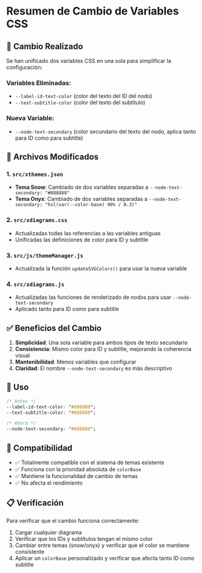 # Resumen de Cambio de Variables CSS

## 🔄 Cambio Realizado

Se han unificado dos variables CSS en una sola para simplificar la configuración:

### Variables Eliminadas:
- `--label-id-text-color` (color del texto del ID del nodo)
- `--text-subtitle-color` (color del texto del subtítulo)

### Nueva Variable:
- `--node-text-secondary` (color secundario del texto del nodo, aplica tanto para ID como para subtitle)

## 📁 Archivos Modificados

### 1. `src/xthemes.json`
- **Tema Snow**: Cambiado de dos variables separadas a `--node-text-secondary: "#888888"`
- **Tema Onyx**: Cambiado de dos variables separadas a `--node-text-secondary: "hsl(var(--color-base) 90% / 0.3)"`

### 2. `src/xdiagrams.css`
- Actualizadas todas las referencias a las variables antiguas
- Unificadas las definiciones de color para ID y subtitle

### 3. `src/js/themeManager.js`
- Actualizada la función `updateSVGColors()` para usar la nueva variable

### 4. `src/xdiagrams.js`
- Actualizadas las funciones de renderizado de nodos para usar `--node-text-secondary`
- Aplicado tanto para ID como para subtitle

## ✅ Beneficios del Cambio

1. **Simplicidad**: Una sola variable para ambos tipos de texto secundario
2. **Consistencia**: Mismo color para ID y subtitle, mejorando la coherencia visual
3. **Mantenibilidad**: Menos variables que configurar
4. **Claridad**: El nombre `--node-text-secondary` es más descriptivo

## 🎨 Uso

```css
/* Antes */
--label-id-text-color: "#888888";
--text-subtitle-color: "#888888";

/* Ahora */
--node-text-secondary: "#888888";
```

## 🔧 Compatibilidad

- ✅ Totalmente compatible con el sistema de temas existente
- ✅ Funciona con la prioridad absoluta de `colorBase`
- ✅ Mantiene la funcionalidad de cambio de temas
- ✅ No afecta el rendimiento

## 📋 Verificación

Para verificar que el cambio funciona correctamente:

1. Cargar cualquier diagrama
2. Verificar que los IDs y subtítulos tengan el mismo color
3. Cambiar entre temas (snow/onyx) y verificar que el color se mantiene consistente
4. Aplicar un `colorBase` personalizado y verificar que afecta tanto ID como subtitle 